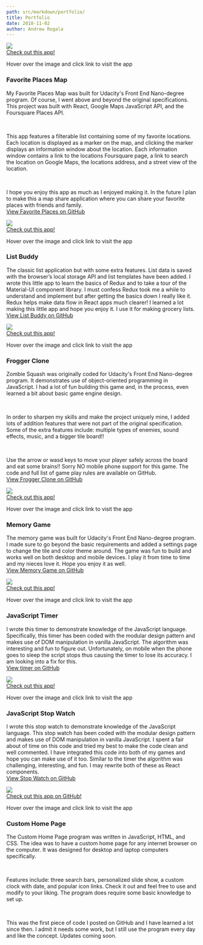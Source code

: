 ```yaml
---
path: src/markdown/portfolio/
title: Portfolio
date: 2018-11-02
author: Andrew Rogala
---
```

<section class="featuredwork">
	<div class="featuredwork__5">
		<div class="featuredwork__imgbox" data-aos="fade-left" data-aos-easing="ease-in-out-back" tabindex="0">
			<!-- gatsby adds alt text and class names to img -->
			<img src="../../img/uploads/favplaces.png" />
			<div class="featuredwork__imgbox-overlay">
				<div class="featuredwork__imgbox-overlay--text">
					<a class="featuredwork__imgbox-overlay--link" href="https://arogala.github.io/FavoritePlacesMap/">Check out this app!</a>
				</div>
			</div>
		</div>
		<p class="featuredwork__tip">Hover over the image and click link to visit the app</p>
		<h3 class="heading-tertiary">Favorite Places Map</h3>
		<p class="featuredwork__description-p">My Favorite Places Map was built for Udacity's Front End Nano-degree program.
        Of course, I went above and beyond the original specifications. This project was built with React, Google Maps JavaScript API,
        and the Foursquare Places API.</p><br/>
		<p class="featuredwork__description-p">This app features a filterable list containing some of my favorite locations.
        Each location is displayed as a marker on the map, and clicking the marker displays an information window about the location.
        Each information window contains a link to the locations Foursquare page, a link to search the location on Google Maps,
        the locations address, and a street view of the location.</p><br/>
		<p class="featuredwork__description-p">I hope you enjoy this app as much as I enjoyed making it.
        In the future I plan to make this a map share application where you can share your favorite places with friends and family.<br/>
        <a href="https://github.com/ARogala/FavoritePlacesMap">View Favorite Places on GitHub</a></p>
	</div>
	<div class="featuredwork__6">
		<div class="featuredwork__imgbox" data-aos="fade-left" data-aos-easing="ease-in-out-back" tabindex="0">
			<img src="../../img/uploads/listBuddy.png" />
			<div class="featuredwork__imgbox-overlay">
				<div class="featuredwork__imgbox-overlay--text">
					<a class="featuredwork__imgbox-overlay--link" href="https://listbuddy.surge.sh/">Check out this app!</a>
				</div>
			</div>
		</div>
		<p class="featuredwork__tip">Hover over the image and click link to visit the app</p>
		<h3 class="heading-tertiary">List Buddy</h3>
		<p class="featuredwork__description-p">The classic list application but with some extra features. List data is saved with the browser’s local storage API and list templates have been added. I wrote this little app to learn the basics of Redux and to take a tour of the Material-UI component library. I must confess Redux took me a while to understand and implement but after getting the basics down I really like it. Redux helps make data flow in React apps much clearer! I learned a lot making this little app and hope you enjoy it. I use it for making grocery lists.<br/>
	    <a href="https://github.com/ARogala/list-buddy-redux">View List Buddy on GitHub</a></p>
	</div>
	<div class="featuredwork__7">
		<div class="featuredwork__imgbox" data-aos="fade-left" data-aos-easing="ease-in-out-back" tabindex="0">
			<img src="../../img/uploads/frogger.png" />
			<div class="featuredwork__imgbox-overlay">
				<div class="featuredwork__imgbox-overlay--text">
					<a class="featuredwork__imgbox-overlay--link" href="https://andrewrogalafrogger.surge.sh">Check out this app!</a>
				</div>
			</div>
		</div>
		<p class="featuredwork__tip">Hover over the image and click link to visit the app</p>
		<h3 class="heading-tertiary">Frogger Clone</h3>
		<p class="featuredwork__description-p">Zombie Squash was originally coded for Udacity's Front End Nano-degree program. It demonstrates use of object-oriented programming in JavaScript. I had a lot of fun building this game and, in the process, even learned a bit about basic game engine design.</p><br/>
		<p class="featuredwork__description-p">In order to sharpen my skills and make the project uniquely mine, I added lots of addition features that were not part of the original specification. Some of the extra features include: multiple types of enemies, sound effects, music, and a bigger tile board!!</p><br/>
		<p class="featuredwork__description-p">Use the arrow or wasd keys to move your player safely across the board and eat some brains!! Sorry NO mobile phone support for this game. The code and full list of game play rules are available on GitHub.<br/>
	    <a href="https://github.com/ARogala/Frogger">View Frogger Clone on GitHub</a></p>
	</div>
	<div class="featuredwork__8">
		<div class="featuredwork__imgbox" data-aos="fade-left" data-aos-easing="ease-in-out-back" tabindex="0">
			<img src="../../img/uploads/memorygame.png" />
			<div class="featuredwork__imgbox-overlay">
				<div class="featuredwork__imgbox-overlay--text">
					<a class="featuredwork__imgbox-overlay--link" href="https://andrewrogalamemorygame.surge.sh">Check out this app!</a>
				</div>
			</div>
		</div>
		<p class="featuredwork__tip">Hover over the image and click link to visit the app</p>
		<h3 class="heading-tertiary">Memory Game</h3>
		<p class="featuredwork__description-p">The memory game was built for Udacity's Front End Nano-degree program. I made sure to go beyond the basic requirements and added a settings page to change the tile and color theme around. The game was fun to build and works well on both desktop and mobile devices. I play it from time to time and my nieces love it. Hope you enjoy it as well.<br/>
	    <a href="https://github.com/ARogala/fend-project-memory-game">View Memory Game on GitHub</a></p>
	</div>
	<div class="featuredwork__9">
		<div class="featuredwork__imgbox" data-aos="fade-left" data-aos-easing="ease-in-out-back" tabindex="0">
			<img src="../../img/uploads/timer.png" />
			<div class="featuredwork__imgbox-overlay">
				<div class="featuredwork__imgbox-overlay--text">
					<a class="featuredwork__imgbox-overlay--link" href="https://arogalatimer.surge.sh">Check out this app!</a>
				</div>
			</div>
		</div>
		<p class="featuredwork__tip">Hover over the image and click link to visit the app</p>
		<h3 class="heading-tertiary">JavaScript Timer</h3>
		<p class="featuredwork__description-p">I wrote this timer to demonstrate knowledge of the JavaScript language. Specifically, this timer has been coded with the modular design pattern and makes use of DOM manipulation in vanilla JavaScript. The algorithm was interesting and fun to figure out. Unfortunately, on mobile when the phone goes to sleep the script stops thus causing the timer to lose its accuracy. I am looking into a fix for this.<br/>
	    <a href="https://github.com/ARogala/Timer">View timer on GitHub</a></p>
	</div>
	<div class="featuredwork__10">
		<div class="featuredwork__imgbox" data-aos="fade-left" data-aos-easing="ease-in-out-back" tabindex="0">
			<img src="../../img/uploads/stopwatch.jpg" />
			<div class="featuredwork__imgbox-overlay">
				<div class="featuredwork__imgbox-overlay--text">
					<a class="featuredwork__imgbox-overlay--link" href="https://codepen.io/Drew7865/pen/jvGVdg">Check out this app!</a>
				</div>
			</div>
		</div>
		<p class="featuredwork__tip">Hover over the image and click link to visit the app</p>
		<h3 class="heading-tertiary">JavaScript Stop Watch</h3>
		<p class="featuredwork__description-p">I wrote this stop watch to demonstrate knowledge of the JavaScript language. This stop watch has been coded with the modular design pattern and makes use of DOM manipulation in vanilla JavaScript. I spent a fair about of time on this code and tried my best to make the code clean and well commented. I have integrated this code into both of my games and hope you can make use of it too. Similar to the timer the algorithm was challenging, interesting, and fun. I may rewrite both of these as React components.<br/>
	    <a href="https://github.com/ARogala/StopWatch">View Stop Watch on GitHub</a></p>
	</div>
	<div class="featuredwork__11">
		<div class="featuredwork__imgbox" data-aos="fade-left" data-aos-easing="ease-in-out-back" tabindex="0">
			<img src="../../img/uploads/customhomepage.png" />
			<div class="featuredwork__imgbox-overlay">
				<div class="featuredwork__imgbox-overlay--text">
					<a class="featuredwork__imgbox-overlay--link" href="https://github.com/ARogala/PersonalHomePage">Check out this app on GitHub!</a>
				</div>
			</div>
		</div>
		<p class="featuredwork__tip">Hover over the image and click link to visit the app</p>
		<h3 class="heading-tertiary">Custom Home Page</h3>
		<p class="featuredwork__description-p">The Custom Home Page program was written in JavaScript, HTML, and CSS. The idea was to have a custom home page for any internet browser on the computer. It was designed for desktop and laptop computers specifically.</p><br/>
		<p class="featuredwork__description-p">Features include: three search bars, personalized slide show, a custom clock with date, and popular icon links. Check it out and feel free to use and modify to your liking. The program does require some basic knowledge to set up.</p><br/>
		<p class="featuredwork__description-p">This was the first piece of code I posted on GitHub and I have learned a lot since then. I admit it needs some work, but I still use the program every day and like the concept. Updates coming soon.</p><br/>
	</div>
</section>